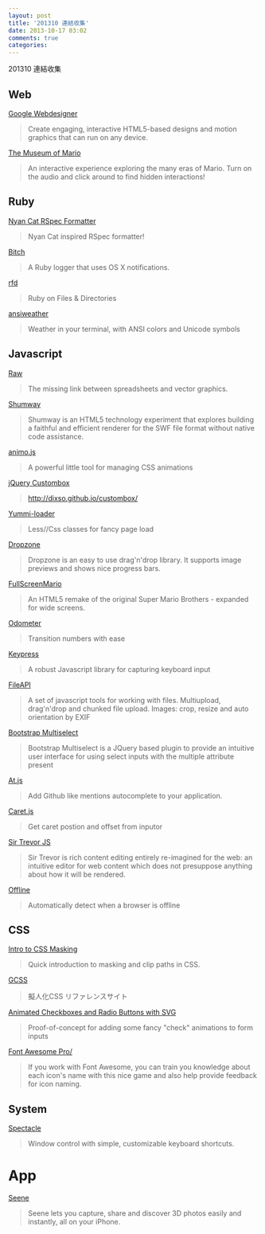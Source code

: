 ```yaml
---
layout: post
title: '201310 連結收集'
date: 2013-10-17 03:02
comments: true
categories: 
---
```

201310 連結收集

<!--more-->


## Web

[Google Webdesigner](https://www.google.com/webdesigner/)

> Create engaging, interactive HTML5-based designs and motion graphics that can run on any device.

[The Museum of Mario](http://mario.ign.com/)

> An interactive experience exploring the many eras of Mario. Turn on the audio and click around to find hidden interactions!

## Ruby

[Nyan Cat RSpec Formatter](https://github.com/mattsears/nyan-cat-formatter)

> Nyan Cat inspired RSpec formatter!

[Bitch](https://github.com/JacksonGariety/bitch)

> A Ruby logger that uses OS X notifications. 

[rfd](https://github.com/amatsuda/rfd)

> Ruby on Files & Directories

[ansiweather](https://github.com/fcambus/ansiweather)

> Weather in your terminal, with ANSI colors and Unicode symbols

## Javascript

[Raw](https://github.com/densitydesign/raw)

>The missing link between spreadsheets and vector graphics.

[Shumway](https://github.com/mozilla/shumway)

> Shumway is an HTML5 technology experiment that explores building a faithful and efficient renderer for the SWF file format without native code assistance.

[animo.js](https://github.com/ThrivingKings/animo.js)

> A powerful little tool for managing CSS animations

[jQuery Custombox](http://dixso.github.io/custombox/)

> http://dixso.github.io/custombox/

[Yummi-loader](http://gummibearlab.github.io/Yummi-loader/)

> Less//Css classes for fancy page load

[Dropzone](https://github.com/enyo/dropzone)

> Dropzone is an easy to use drag'n'drop library. It supports image previews and shows nice progress bars.

[FullScreenMario](http://www.fullscreenmario.com/)

> An HTML5 remake of the original Super Mario Brothers - expanded for wide screens.

[Odometer](http://github.hubspot.com/odometer/)

> Transition numbers with ease

[Keypress](http://dmauro.github.io/Keypress/)

> A robust Javascript library for capturing keyboard input

[FileAPI](https://github.com/mailru/FileAPI)

> A set of javascript tools for working with files. Multiupload, drag'n'drop and chunked file upload. Images: crop, resize and auto orientation by EXIF

[Bootstrap Multiselect](http://davidstutz.github.io/bootstrap-multiselect/)

> Bootstrap Multiselect is a JQuery based plugin to provide an intuitive user interface for using select inputs with the multiple attribute present

[At.js](http://ichord.github.io/At.js/)

> Add Github like mentions autocomplete to your application.

[Caret.js](http://ichord.github.io/Caret.js/)

> Get caret postion and offset from inputor

[Sir Trevor JS](http://madebymany.github.io/sir-trevor-js/)

> Sir Trevor is rich content editing entirely re-imagined for the web: an intuitive editor for web content which does not presuppose anything about how it will be rendered.

[Offline](http://github.hubspot.com/offline/)

> Automatically detect when a browser is offline

## CSS

[Intro to CSS Masking](https://www.youtube.com/watch?v=vV3h5OetmSI)

> Quick introduction to masking and clip paths in CSS.

[GCSS](http://gcss.info/)

> 擬人化CSS リファレンスサイト

[Animated Checkboxes and Radio Buttons with SVG](http://tympanus.net/Development/AnimatedCheckboxes/)

> Proof-of-concept for adding some fancy "check" animations to form inputs

[Font Awesome Pro/](http://fontawesome.pro/)

> If you work with Font Awesome, you can train you knowledge about each icon's name with this nice game and also help provide feedback for icon naming.

## System

[Spectacle](http://spectacleapp.com/)

> Window control with simple, customizable keyboard shortcuts.

# App

[Seene](http://seene.co/)

> Seene lets you capture, share and discover 3D photos easily and instantly, all on your iPhone.

